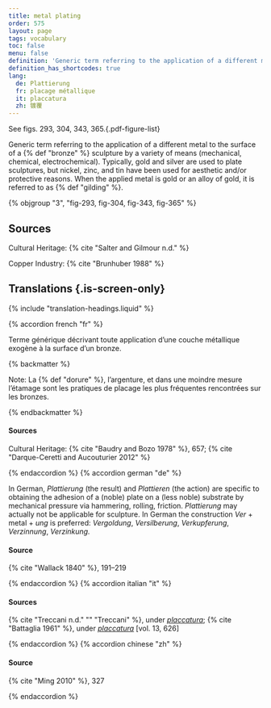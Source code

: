 ```yaml
---
title: metal plating
order: 575
layout: page
tags: vocabulary
toc: false
menu: false
definition: 'Generic term referring to the application of a different metal to the surface of a {% def "bronze" %} sculpture by a variety of means (mechanical, chemical, electrochemical). Typically, gold and silver are used to plate sculptures, but nickel, zinc, and tin have been used for aesthetic and/or protective reasons. When the applied metal is gold or an alloy of gold, it is referred to as {% def "gilding" %}.'
definition_has_shortcodes: true
lang:
  de: Plattierung
  fr: placage métallique
  it: placcatura
  zh: 镀覆
---
```


See figs. 293, 304, 343, 365.{.pdf-figure-list}

Generic term referring to the application of a different metal to the surface of a {% def "bronze" %} sculpture by a variety of means (mechanical, chemical, electrochemical). Typically, gold and silver are used to plate sculptures, but nickel, zinc, and tin have been used for aesthetic and/or protective reasons. When the applied metal is gold or an alloy of gold, it is referred to as {% def "gilding" %}.

{% objgroup "3", "fig-293, fig-304, fig-343, fig-365" %}

## Sources

Cultural Heritage: {% cite "Salter and Gilmour n.d." %}

Copper Industry: {% cite "Brunhuber 1988" %}

## Translations {.is-screen-only}

<div class="accordion">
{% include "translation-headings.liquid" %}

{% accordion french "fr" %}

Terme générique décrivant toute application d’une couche métallique exogène à la surface d’un bronze.

{% backmatter %}

Note: La {% def "dorure" %}, l’argenture, et dans une moindre mesure l’étamage sont les pratiques de placage les plus fréquentes rencontrées sur les bronzes.

{% endbackmatter %}

#### Sources

Cultural Heritage: {% cite "Baudry and Bozo 1978" %}, 657; {% cite "Darque-Ceretti and Aucouturier 2012" %}

{% endaccordion %}
{% accordion german "de" %}

In German, *Plattierung* (the result) and *Plattieren* (the action) are specific to obtaining the adhesion of a (noble) plate on a (less noble) substrate by mechanical pressure via hammering, rolling, friction. *Plattierung* may actually not be applicable for sculpture. In German the construction *Ver* + metal + *ung* is preferred: *Vergoldung*, *Versilberung*, *Verkupferung*, *Verzinnung*, *Verzinkung.*

#### Source

{% cite "Wallack 1840" %}, 191–219

{% endaccordion %}
{% accordion italian "it" %}

#### Sources

{% cite "Treccani n.d." "" "Treccani" %}, under [*placcatura*](http://www.treccani.it/vocabolario/placcatura); {% cite "Battaglia 1961" %}, under [*placcatura*](http://www.gdli.it/pdf_viewer/Scripts/pdf.js/web/viewer.asp?file=/PDF/GDLI13/GDLI_13_ocr_634.pdf&parola=placcatura) [vol. 13, 626]

{% endaccordion %}
{% accordion chinese "zh" %}

#### Source

{% cite "Ming 2010" %}, 327

{% endaccordion %}

</div>
